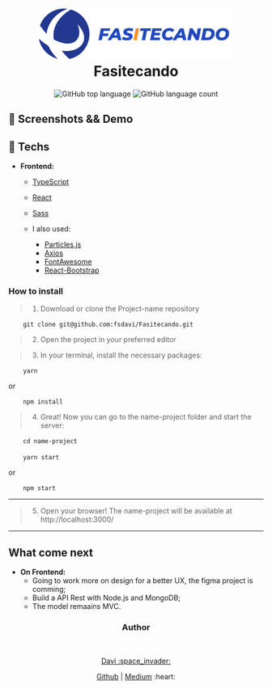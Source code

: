 <h1 align="center">
    <img alt="Fasitecando" src="./src/images/logo.svg" height="100px" />
    <br>Fasitecando<br/>
</h1>
<p align="center">
  <img alt="GitHub top language" src="https://img.shields.io/github/languages/top/fsdavi/Fasitecando?style=flat-square">
  <img alt="GitHub language count" src="https://img.shields.io/github/languages/count/fsdavi/Fasitecando?style=flat-square">
</p>


## 📸 Screenshots && Demo

## 🚀 Techs
- **Frontend:**
    - [TypeScript](https://www.typescriptlang.org/)
    - [React](https://reactjs.org)
    - [Sass](https://sass-lang.com/)

    - I also used:
        - [Particles.js](https://www.npmjs.com/package/react-particles-js)
        - [Axios](https://www.npmjs.com/package/axios)
        - [FontAwesome](https://fontawesome.com/)
        - [React-Bootstrap](https://react-bootstrap.github.io/)

### How to install

> 1. Download or clone the Project-name repository

``` 
    git clone git@github.com:fsdavi/Fasitecando.git
```

> 2. Open the project in your preferred editor

> 3. In your terminal, install the necessary packages:

``` 
    yarn
```
or
``` 
    npm install
```

> 4. Great! Now you can go to the name-project folder and start the server:
``` 
    cd name-project

    yarn start
```
or
``` 
    npm start
```

---
> 5. Open your browser! The name-project will be available at http://localhost:3000/


---

## What come next
- **On Frontend:**
    - Going to work more on design for a better UX, the figma project is comming;
    - Build a API Rest with Node.js and MongoDB;
    - The model remaains MVC.

<div align="center">
<h3 align="center">Author</h3>
<br />
<p align="center">
<a href="https://www.linkedin.com/in/davisfreire/" target="_blank">Davi :space_invader:</a>
</p>

<p align="center">
    <span>
        <a href="https://github.com/fsdavi" target="_blank">Github</a>
    </span>
    |
    <span>
        <a href="https://medium.com/@fsdavi.dev" target="_blank">Medium</a>
    </span>
    :heart:
</p>
</div>

